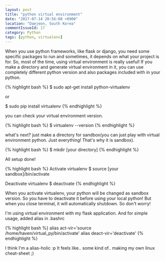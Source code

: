 ```yaml
---
layout: post
title: "python virtual environment"
date: "2017-07-14 20:56:08 +0900"
location: "Daejeon, South Korea"
commentIssueId: 17
category: Python
tags: [python, virtualenv]
---
```


When you use python frameworks, like flask or django, you need some specific packages to run and sometimes, it depends on what your project is for. So, most of the time, using virtual environment is really useful! If you make a directory and generate virtual environment in it, you can use completely different python version and also packages included with in your python.

{% highlight bash %}
$ sudo apt-get install python-virtualenv

or

$ sudo pip install virtualenv
{% endhighlight %}

you can check your virtual environment version.

{% highlight bash %}
$ virtualenv --version
{% endhighlight %}

what's next? just make a directory for sandbox(you can just play with virtual environment python. Just everything! That's why it is sandbox).

{% highlight bash %}
$ mkdir [your directory]
{% endhighlight %}

All setup done!

{% highlight bash %}
Activate virtualenv
$ source [your sandbox]/bin/activate

Deactivate virtualenv
$ deactivate
{% endhighlight %}

When you activate virtualenv, your python will be changed as sandbox version. So you have to deactivate it before using your local python! But when you close terminal, it will automatically shutdown. So don't worry!

I'm using virtual environment with my flask application. And for simple usage, added alias in .bashrc

{% highlight bash %}
alias act-vir='source /home/haven/virtual_py/bin/activate'
alias deact-vir='deactivate'
{% endhighlight %}

I think I'm a alias-holic :p It feels like.. some kind of.. making my own linux cheat-sheet ;)
